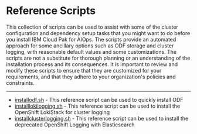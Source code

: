 # Reference Scripts
This collection of scripts can be used to assist with some of the cluster configuration and dependency setup tasks that you might want to do before you install IBM Cloud Pak for AIOps. The scripts provide an automated approach for some ancillary options such as ODF storage and cluster logging, with reasonable default values and some customizations. The scripts are not a substitute for thorough planning or an understanding of the installation process and its consequences. It is important to review and modify these scripts to ensure that they are customized for your requirements, and that they adhere to your organization's policies and constraints.

---

- [installodf.sh](./installodf.sh) - This reference script can be used to quickly install ODF
- [installlokilogging.sh](./installlokilogging.sh) - This reference script can be used to install the OpenShift LokiStack for cluster logging
- [installclusterlogging.sh](./installclusterlogging.sh) - This reference script can be used to install the deprecated OpenShift Logging with Elasticsearch
